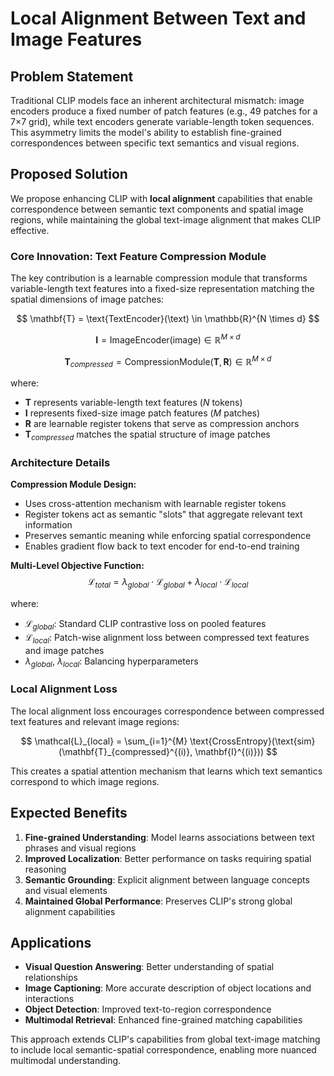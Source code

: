 # Local Alignment Between Text and Image Features

## Problem Statement

Traditional CLIP models face an inherent architectural mismatch: image encoders produce a fixed number of patch features (e.g., 49 patches for a 7×7 grid), while text encoders generate variable-length token sequences. This asymmetry limits the model's ability to establish fine-grained correspondences between specific text semantics and visual regions.

## Proposed Solution

We propose enhancing CLIP with **local alignment** capabilities that enable correspondence between semantic text components and spatial image regions, while maintaining the global text-image alignment that makes CLIP effective.

### Core Innovation: Text Feature Compression Module

The key contribution is a learnable compression module that transforms variable-length text features into a fixed-size representation matching the spatial dimensions of image patches:

$$
\mathbf{T} = \text{TextEncoder}(\text) \in \mathbb{R}^{N \times d}
$$

$$
\mathbf{I} = \text{ImageEncoder}(\text{image}) \in \mathbb{R}^{M \times d}
$$

$$
\mathbf{T}_{compressed} = \text{CompressionModule}(\mathbf{T}, \mathbf{R}) \in \mathbb{R}^{M \times d}
$$

where:
- $\mathbf{T}$ represents variable-length text features ($N$ tokens)
- $\mathbf{I}$ represents fixed-size image patch features ($M$ patches)
- $\mathbf{R}$ are learnable register tokens that serve as compression anchors
- $\mathbf{T}_{compressed}$ matches the spatial structure of image patches

### Architecture Details

**Compression Module Design:**
- Uses cross-attention mechanism with learnable register tokens
- Register tokens act as semantic "slots" that aggregate relevant text information
- Preserves semantic meaning while enforcing spatial correspondence
- Enables gradient flow back to text encoder for end-to-end training

**Multi-Level Objective Function:**
$$
\mathcal{L}_{total} = \lambda_{global} \cdot \mathcal{L}_{global} + \lambda_{local} \cdot \mathcal{L}_{local}
$$

where:
- $\mathcal{L}_{global}$: Standard CLIP contrastive loss on pooled features
- $\mathcal{L}_{local}$: Patch-wise alignment loss between compressed text features and image patches
- $\lambda_{global}$, $\lambda_{local}$: Balancing hyperparameters

### Local Alignment Loss

The local alignment loss encourages correspondence between compressed text features and relevant image regions:

$$
\mathcal{L}_{local} = \sum_{i=1}^{M} \text{CrossEntropy}(\text{sim}(\mathbf{T}_{compressed}^{(i)}, \mathbf{I}^{(i)}))
$$

This creates a spatial attention mechanism that learns which text semantics correspond to which image regions.

## Expected Benefits

1. **Fine-grained Understanding**: Model learns associations between text phrases and visual regions
2. **Improved Localization**: Better performance on tasks requiring spatial reasoning
3. **Semantic Grounding**: Explicit alignment between language concepts and visual elements
4. **Maintained Global Performance**: Preserves CLIP's strong global alignment capabilities

## Applications

- **Visual Question Answering**: Better understanding of spatial relationships
- **Image Captioning**: More accurate description of object locations and interactions
- **Object Detection**: Improved text-to-region correspondence
- **Multimodal Retrieval**: Enhanced fine-grained matching capabilities

This approach extends CLIP's capabilities from global text-image matching to include local semantic-spatial correspondence, enabling more nuanced multimodal understanding.